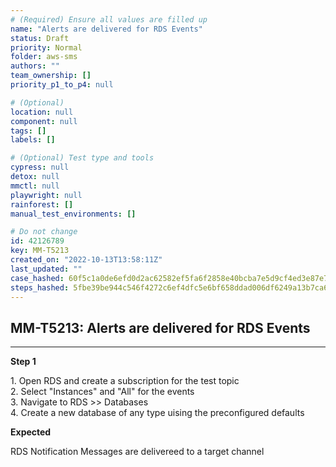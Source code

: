 ```yaml
---
# (Required) Ensure all values are filled up
name: "Alerts are delivered for RDS Events"
status: Draft
priority: Normal
folder: aws-sms
authors: ""
team_ownership: []
priority_p1_to_p4: null

# (Optional)
location: null
component: null
tags: []
labels: []

# (Optional) Test type and tools
cypress: null
detox: null
mmctl: null
playwright: null
rainforest: []
manual_test_environments: []

# Do not change
id: 42126789
key: MM-T5213
created_on: "2022-10-13T13:58:11Z"
last_updated: ""
case_hashed: 60f5c1a0de6efd0d2ac62582ef5fa6f2858e40bcba7e5d9cf4ed3e87e7a2adf4e2d20485686fb891d6e66d2defa5015a
steps_hashed: 5fbe39be944c546f4272c6ef4dfc5e6bf658ddad006df6249a13b7ca6e63b868ae4e34d44b7d319037ec40df06b4e654
---
```


<!-- (Auto-generated) Based on frontmatter's "key" and "name" -->

## MM-T5213: Alerts are delivered for RDS Events

---

**Step 1**

1\. Open RDS and create a subscription for the test topic\
2\. Select "Instances" and "All" for the events\
3\. Navigate to RDS >> Databases\
4\. Create a new database of any type uising the preconfigured defaults

**Expected**

RDS Notification Messages are delivereed to a target channel
